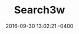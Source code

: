 ---
layout: single-project
title:  "Search3w"
date:   2016-09-30 13:02:21 -0400
categories: project
type: Website
featured: false
pageurl: https://www.search3w.ca
thumbnail: ../assets/project-thumbnail/search3w-logo.svg
tools: WordPress(PHP), JavaScript(JQuery), HTML, SASS, Gulp.js
summary: |
  Search3w is an SEO company looking for a rebrand through creating a new company website. A WordPress theme was built for Search3w consisting of custom post types and forms in the backend. The front end is designed to be unique, maintainable, and easily updated. 
---